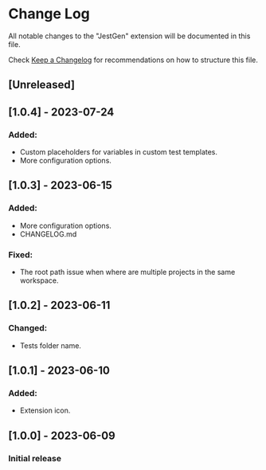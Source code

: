 # Change Log

All notable changes to the "JestGen" extension will be documented in this file.

Check [Keep a Changelog](http://keepachangelog.com/) for recommendations on how to structure this file.

## [Unreleased]

## [1.0.4] - 2023-07-24

### Added:
- Custom placeholders for variables in custom test templates.
- More configuration options.

## [1.0.3] - 2023-06-15

### Added: 
- More configuration options.
- CHANGELOG.md
### Fixed: 
- The root path issue when where are multiple projects in the same workspace.

## [1.0.2] - 2023-06-11

### Changed:
- Tests folder name.

## [1.0.1] - 2023-06-10

### Added:
- Extension icon.

## [1.0.0] - 2023-06-09
### Initial release
